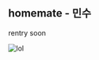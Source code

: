 ## homemate - 민수
rentry soon

![lol](https://github.com/user-attachments/assets/336251db-e3a6-492d-a24a-8f66072bda79)
